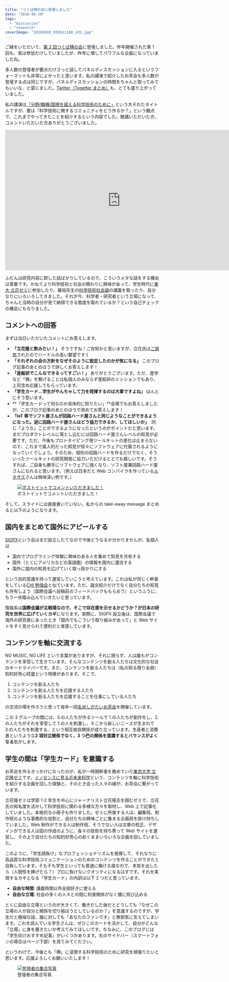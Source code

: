 ```yaml
---
title: "つくば横の会に登壇しました"
date: "2016-06-20"
tags:
  - "discussion"
  - "research"
coverImage: "20160618_092611188_iOS.jpg"
---
```


ご縁をいただいて、[第 2 回つくば横の会](https://www.facebook.com/events/1061033313969417/)に登壇しました。昨年開催された第 1 回も、実は参加だけしていましたが、昨年に増してパワフルな企画になっていましたね。

多人数の登壇者が要点だけさっと話してパネルディスカッションに入るというフォーマットも非常によかったと思います。私の講演で紹介したお茶会も多人数が登壇する点は同じですが、パネルディスカッションの時間をちゃんと取ってみてもいいな、と感じました。[Twitter（Togetter まとめ）](http://togetter.com/li/989093)も、とても盛り上がっていました。

私の講演は[「分野/職種/国境を超える科学技術のために」](https://docs.com/junkato/1990)という大それたタイトルですが、要は「科学技術に関するコミュニティをどう作るか？」という観点で、これまでやってきたことを紹介するという内容でした。聴講いただいた方、コメントいただいた方ありがとうございました。

<iframe style={{maxWidth: "100%", margin: "0 auto 1em auto", display: "block"}} src="https://docs.com/d/embed/D25193642-3635-0516-3000-001160199803%7eMdb7d35d3-990b-71e2-b99c-f4c1db11db63" width="752px" height="459px" frameBorder="0" scrolling="no" allowFullScreen="allowfullscreen"></iframe>

ふだんは研究内容に即した話ばかりしているので、こういうメタな話をする機会は貴重です。かねてより科学技術と社会の関わりに興味があって、学生時代に[東大 立花ゼミ](http://sci.digitalmuseum.jp/site/tsemi.php)に参加したり、藤垣先生の[科学技術社会論](http://webpark1225.sakura.ne.jp/www/)の講義を取ったり、自分なりにいろいろしてきました。それが今、科学者・研究者という立場になって、ちゃんと当時の自分が見て納得できる態度を取れているか？という自己チェックの機会にもなりました。

## コメントへの回答

まずは当日いただいたコメントにお答えします。

- **「立花隆と飲みたい！」** そうですね！ご存知かと思いますが、立花氏は[ご病気](https://gansupport.jp/article/series/series13/3591.html)されたのでハードルの高い要望です:)
- **「それぞれの会の方針をなぜそのように設定したのかが気になる」** このブログ記事のあとのほうで詳しくお答えします！
- **「産総研でこんなできるってすごい！」** ありがとうございます。ただ、産学など「横」を繋げることは私個人のみならず産総研のミッションでもあり、上司含め応援してもらっています。
- **「学生カード…学生がやんちゃして力を発揮するのは大事ですよね」** ほんとにそう思います。
- **「学生カードって何なのか具体的に知りたい」**会場でもお答えしましたが、このブログ記事のあとのほうで改めてお答えします！
- **「IoT 等でソフト屋さんが回路ハード屋さんと同じようなことができるようになった。逆に回路ハード屋さんはどう協力できるか、してほしいか」**  同じ「ような」ことができるようになったというのがポイントだと思います。まだプロダクトレベルに落とし込むには回路ハード屋さんレベルの知見が必要です。ただ、今後もプロトタイピング用ツールキットの進化は止まらないので、これまで属人的だった知見が徐々にソフトウェアに代替されるようになっていくでしょう。そのため、個別の回路ハードを作るだけでなく、そういったツールキットの研究開発に協力いただけるととても嬉しいです。そうすれば、ご自身も勝手にソフトウェアに強くなり、ソフト屋兼回路ハード屋さんになれると思います。（例えば日本だと Web コンパイラを作っている[ルネサス](http://gadget.renesas.com/ja/)さんは興味深い例です。）

<figure className="center">
  <a href="https://junkato.jp/ja/blog/wp-content/uploads/2016/06/20160618_092611188_iOS.jpg"><img src="/images/20160618_092611188_iOS-1024x768.jpg" alt="ポストイットでコメントいただきました！" /></a>
  <figcaption>ポストイットでコメントいただきました！</figcaption>
</figure>

そして、スライドには直接書いていない、私からの take-away message まとめると以下のようになります。

## 国内をまとめて国外にアピールする

[SIGPX](http://sigpx.org)という会はまだ設立したてなので今後どうなるか分かりませんが、私個人は

- 国内でプログラミング体験に興味のある人を集めて知見を共有する
- 国外（とくにアメリカなどの英語圏）の情報を国内に還流する
- 国外に国内の知見を広げていく取っ掛かりにする

という目的意識を持って運営していこうと考えています。これは私が同じく幹事をしている[CHI 勉強会](http://hci.tokyo/seminar/chi2016)と似ています。ただ、論文紹介だけでなく自分たちの知見も共有しよう（国際会議へ投稿前のフィードバックももらおう）というふうに、もう一歩踏み込んでいきたいと思っています。

情報系は**国際会議が主戦場なので、そこで存在感を示せるかどうか？が日本の研究を世界に広げていくカギ**になります。実際に、SIGPX 設立後は、国際会議で海外の研究者にあったとき「国内でもこういう取り組みがあって」と Web サイトをすぐ見せられて便利だと実感しています。

## コンテンツを軸に交流する

NO MUSIC, NO LIFE という言葉がありますが、それに限らず、人は誰もがコンテンツを享受して生きています。そんなコンテンツを創る人たちは文化的な社会のキードライバーです。また、コンテンツを創る人たちは（私の知る限り全員）知的好奇心旺盛という特徴があります。そこで、

1. コンテンツを創る人たち
2. コンテンツを創る人たちを応援する人たち
3. コンテンツを創る人たちを応援することを仕事にしている人たち

の交流の場を作ろうと思って毎年一回[名状しがたいお茶会](http://junkato.jp/ja/teaparty/)を開催しています。

この 3 グループの間には、3.の人たちが作るツールで 1.の人たちが創作をし、2.の人たちがそれを享受して 1.の人を刺激し、そこから新しいニーズが生まれて 3.の人たちを刺激する、という相互依存関係が成り立っています。生産者と消費者というような**2 項対立関係でなく、3 つ巴の関係を意識するとバランスがよくなる**気がします。

## 学生の間は「学生カード」を意識する

お茶会を作るきっかけになったのが、私が一時期幹事を務めていた[東京大学 立花隆ゼミ](http://sci.digitalmuseum.jp/site/tsemi.php)です。[イノセンスに見る近未来科学](http://sci.digitalmuseum.jp/project/gis/)という、コンテンツを軸に科学技術を紹介する企画を回した経験と、そのとき会った人々の縁が、お茶会に繋がっています。

立花隆ゼミは学部 1-2 年生を中心にジャーナリスト立花隆氏を囲むゼミで、立花氏の知名度を活かして科学技術に関わる多様な方々を取材し、Web 上で記事化していました。本格的な小冊子も作りました。ゼミに所属する人は、編集班、制作班のような事務的な役割と、自分たちの興味ごとに集まる企画班を掛け持ちしていました。Web 制作ができる人は制作班、そうでない人は文章の校正、デザインができる人は図の作成のように、各々の技術を持ち寄って Web サイトを運営し、その上で自分たちの知的好奇心の赴くままいろいろな企画を回していました。

このように、「学生顔負け」なプロフェッショナリズムを発揮して、それなりに高品質な科学技術コミュニケーションのためのコンテンツを作ることができたと自負しています。そもそも学生といっても普通に働ける歳なので、本気を出したら（人間性を捧げたら？）プロに負けないクオリティになるはずです。それを実現するカギとなる「学生カード」の内訳は以下 2 つだと思っています。

- **自由な時間**: 講義時間以外全部好きに使える
- **自由な立場**: 社会の多くの人々との間に利害関係がなく懐に飛び込める

とくに自由な立場というのが大きくて、働きだした後だとどうしても「なぜこの立場の人が自分と関係を切り結ぼうとしているのか？」を意識するのですが、学生だと極端な話、誰に対しても「あなたのファンです」と無邪気に言えてしまいます。これを読んでいる学生さんは、ぜひこのカードを活かして、自分がどんな「立場」に身を置きたいか考えてみてほしいです。ちなみに、このブログには「学生向けおすすめ記事」がいくつかあります。右のサイドバー（スマートフォンの場合はページ下部）を見てみてください。

というわけで、今後とも「横」に浸潤する科学技術のために研究を頑張りたいと思います。応援よろしくお願いいたします！

<figure className="center">
  <a href="https://junkato.jp/ja/blog/wp-content/uploads/2016/06/13466306_794041484063999_3158244046916010744_n.jpg"><img src="/images/13466306_794041484063999_3158244046916010744_n.jpg" alt="登壇者の集合写真" /></a>
  <figcaption>登壇者の集合写真</figcaption>
</figure>
